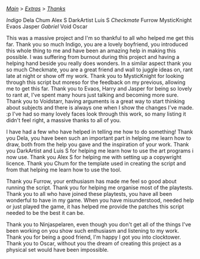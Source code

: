 [*Main*](https://github.com/PowerofMoll/Mining-Timing---A-fancreation-to-Blood-on-the-Clocktower/blob/main/README.md) > [*Extras*](https://github.com/PowerofMoll/Mining-Timing---A-fancreation-to-Blood-on-the-Clocktower/blob/main/Extras/README.md) > [_Thanks_](https://github.com/PowerofMoll/Digging-Deep---A-fancreation-to-Blood-on-the-Clocktower/edit/main/Extras/Thanks)

_Indigo_
Dela
Chum
Alex S
DarkArtist
Luis S
_Checkmate_
Furrow
MysticKnight
Evaos
Jasper
_Gabriel_
Void
Oscar

This was a massive project and I'm so thankful to all who helped me get this far. Thank you so much Indigo, you are a lovely boyfriend, you introduced this whole thing to me and have been an amazing help in making this possible. I was suffering from burnout during this project and having a helping hand beside you really does wonders. In a similar aspect thank you so much Checkmate, you are a great friend and wall to juggle ideas on, rant late at night or show off my work. Thank you to MysticKnight for looking through this script but moreso for the feedback on my previous, allowing me to get this far. Thank you to Evaos, Harry and Jasper for being so lovely to rant at, I've spent many hours just talking and becoming more sure. Thank you to Voidstarr, having arguments is a great way to start thinking about subjects and there is always one when I show the changes I've made. :p I've had so many lovely faces look through this work, so many listing it didn't feel right, a massive thanks to all of you.

I have had a few who have helped in telling me how to do something! Thank you Dela, you have been such an important part in helping me learn how to draw, both from the help you gave and the inspiration of your work. Thank you DarkArtist and Luis S for helping me learn how to use the art programs i now use. Thank you Alex S for helping me with setting up a copywright licence. Thank you Chum for the template used in creating the script and from that helping me learn how to use the tool.

Thank you Furrow, your enthusiasm has made me feel so good about running the script. Thank you for helping me organise most of the playtests. Thank you to all who have joined these playtests, you have all been wonderful to have in my game. When you have misunderstood, needed help or just played the game, it has helped me provide the patches this script needed to be the best it can be.

Thank you to Ninjaspelaren, even though you don't get all of the things I've been working on you show such enthusiasm and listening to my work. Thank you for being a good friend, I'm happy I got you into clocktower. Thank you to Oscar, without you the dream of creating this project as a physical set would have been impossible.

